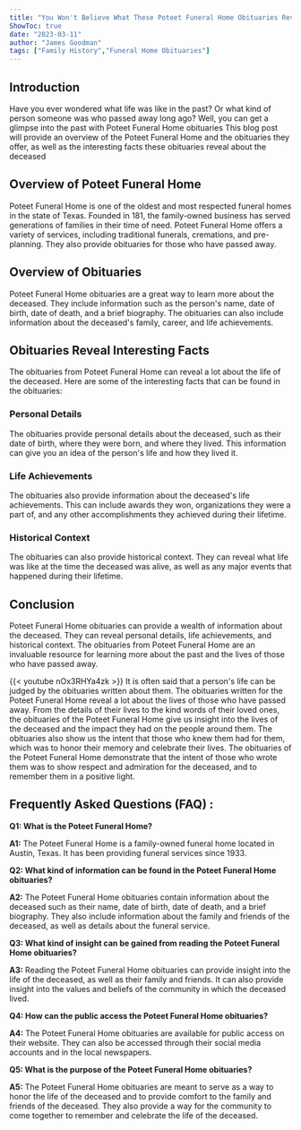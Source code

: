 ```yaml
---
title: "You Won't Believe What These Poteet Funeral Home Obituaries Reveal!"
ShowToc: true 
date: "2023-03-11"
author: "James Goodman" 
tags: ["Family History","Funeral Home Obituaries"]
---
```

## Introduction

Have you ever wondered what life was like in the past? Or what kind of person someone was who passed away long ago? Well, you can get a glimpse into the past with Poteet Funeral Home obituaries This blog post will provide an overview of the Poteet Funeral Home and the obituaries they offer, as well as the interesting facts these obituaries reveal about the deceased

## Overview of Poteet Funeral Home

Poteet Funeral Home is one of the oldest and most respected funeral homes in the state of Texas. Founded in 181, the family-owned business has served generations of families in their time of need. Poteet Funeral Home offers a variety of services, including traditional funerals, cremations, and pre-planning. They also provide obituaries for those who have passed away.

## Overview of Obituaries

Poteet Funeral Home obituaries are a great way to learn more about the deceased. They include information such as the person's name, date of birth, date of death, and a brief biography. The obituaries can also include information about the deceased's family, career, and life achievements.

## Obituaries Reveal Interesting Facts

The obituaries from Poteet Funeral Home can reveal a lot about the life of the deceased. Here are some of the interesting facts that can be found in the obituaries:

### Personal Details

The obituaries provide personal details about the deceased, such as their date of birth, where they were born, and where they lived. This information can give you an idea of the person's life and how they lived it.

### Life Achievements

The obituaries also provide information about the deceased's life achievements. This can include awards they won, organizations they were a part of, and any other accomplishments they achieved during their lifetime.

### Historical Context

The obituaries can also provide historical context. They can reveal what life was like at the time the deceased was alive, as well as any major events that happened during their lifetime.

## Conclusion

Poteet Funeral Home obituaries can provide a wealth of information about the deceased. They can reveal personal details, life achievements, and historical context. The obituaries from Poteet Funeral Home are an invaluable resource for learning more about the past and the lives of those who have passed away.

{{< youtube nOx3RHYa4zk >}} 
It is often said that a person's life can be judged by the obituaries written about them. The obituaries written for the Poteet Funeral Home reveal a lot about the lives of those who have passed away. From the details of their lives to the kind words of their loved ones, the obituaries of the Poteet Funeral Home give us insight into the lives of the deceased and the impact they had on the people around them. The obituaries also show us the intent that those who knew them had for them, which was to honor their memory and celebrate their lives. The obituaries of the Poteet Funeral Home demonstrate that the intent of those who wrote them was to show respect and admiration for the deceased, and to remember them in a positive light.

## Frequently Asked Questions (FAQ) :
**Q1: What is the Poteet Funeral Home?**

**A1:** The Poteet Funeral Home is a family-owned funeral home located in Austin, Texas. It has been providing funeral services since 1933.

**Q2: What kind of information can be found in the Poteet Funeral Home obituaries?**

**A2:** The Poteet Funeral Home obituaries contain information about the deceased such as their name, date of birth, date of death, and a brief biography. They also include information about the family and friends of the deceased, as well as details about the funeral service.

**Q3: What kind of insight can be gained from reading the Poteet Funeral Home obituaries?**

**A3:** Reading the Poteet Funeral Home obituaries can provide insight into the life of the deceased, as well as their family and friends. It can also provide insight into the values and beliefs of the community in which the deceased lived.

**Q4: How can the public access the Poteet Funeral Home obituaries?**

**A4:** The Poteet Funeral Home obituaries are available for public access on their website. They can also be accessed through their social media accounts and in the local newspapers.

**Q5: What is the purpose of the Poteet Funeral Home obituaries?**

**A5:** The Poteet Funeral Home obituaries are meant to serve as a way to honor the life of the deceased and to provide comfort to the family and friends of the deceased. They also provide a way for the community to come together to remember and celebrate the life of the deceased.



